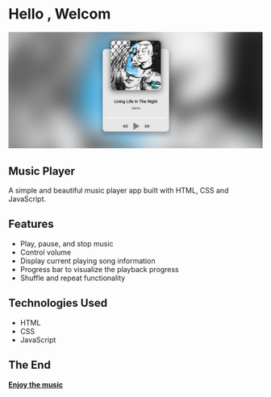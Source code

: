 # Hello , Welcom 

![Picture of Music Player](./assets/music%20plater%20demo.png)

## Music Player
A simple and beautiful music player app built with HTML, CSS and JavaScript.

## Features

- Play, pause, and stop music
- Control volume
- Display current playing song information
- Progress bar to visualize the playback progress
- Shuffle and repeat functionality

## Technologies Used

- HTML
- CSS
- JavaScript

## The End 
**[Enjoy the music](https://m-sadegh86.github.io/Music-Player/)**